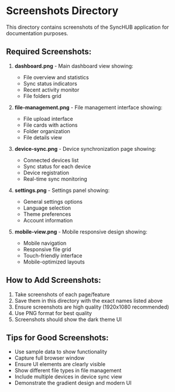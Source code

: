 # Screenshots Directory

This directory contains screenshots of the SyncHUB application for documentation purposes.

## Required Screenshots:

1. **dashboard.png** - Main dashboard view showing:
   - File overview and statistics
   - Sync status indicators
   - Recent activity monitor
   - File folders grid

2. **file-management.png** - File management interface showing:
   - File upload interface
   - File cards with actions
   - Folder organization
   - File details view

3. **device-sync.png** - Device synchronization page showing:
   - Connected devices list
   - Sync status for each device
   - Device registration
   - Real-time sync monitoring

4. **settings.png** - Settings panel showing:
   - General settings options
   - Language selection
   - Theme preferences
   - Account information

5. **mobile-view.png** - Mobile responsive design showing:
   - Mobile navigation
   - Responsive file grid
   - Touch-friendly interface
   - Mobile-optimized layouts

## How to Add Screenshots:

1. Take screenshots of each page/feature
2. Save them in this directory with the exact names listed above
3. Ensure screenshots are high quality (1920x1080 recommended)
4. Use PNG format for best quality
5. Screenshots should show the dark theme UI

## Tips for Good Screenshots:

- Use sample data to show functionality
- Capture full browser window
- Ensure UI elements are clearly visible
- Show different file types in file management
- Include multiple devices in device sync view
- Demonstrate the gradient design and modern UI